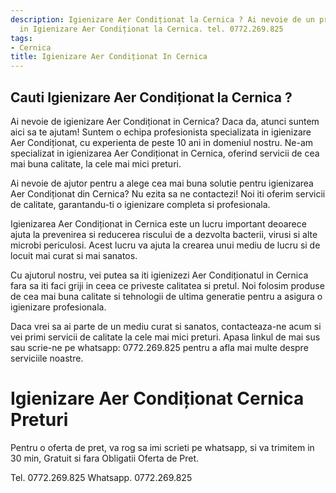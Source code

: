 ```yaml
---
description: Igienizare Aer Condiționat la Cernica ? Ai nevoie de un profesionist
  in Igienizare Aer Condiționat la Cernica. tel. 0772.269.825
tags:
- Cernica
title: Igienizare Aer Condiționat In Cernica
---
```



## Cauti Igienizare Aer Condiționat la Cernica ?

Ai nevoie de igienizare Aer Condiționat in Cernica? Daca da, atunci suntem aici sa te ajutam! Suntem o echipa profesionista specializata in igienizare Aer Condiționat, cu experienta de peste 10 ani in domeniul nostru. Ne-am specializat in igienizarea Aer Condiționat in Cernica, oferind servicii de cea mai buna calitate, la cele mai mici preturi.

Ai nevoie de ajutor pentru a alege cea mai buna solutie pentru igienizarea Aer Condiționat din Cernica? Nu ezita sa ne contactezi! Noi iti oferim servicii de calitate, garantandu-ti o igienizare completa si profesionala. 

Igienizarea Aer Condiționat in Cernica este un lucru important deoarece ajuta la prevenirea si reducerea riscului de a dezvolta bacterii, virusi si alte microbi periculosi. Acest lucru va ajuta la crearea unui mediu de lucru si de locuit mai curat si mai sanatos.

Cu ajutorul nostru, vei putea sa iti igienizezi Aer Condiționatul in Cernica fara sa iti faci griji in ceea ce priveste calitatea si pretul. Noi folosim produse de cea mai buna calitate si tehnologii de ultima generatie pentru a asigura o igienizare profesionala.

Daca vrei sa ai parte de un mediu curat si sanatos, contacteaza-ne acum si vei primi servicii de calitate la cele mai mici preturi. Apasa linkul de mai sus sau scrie-ne pe whatsapp: 0772.269.825 pentru a afla mai multe despre serviciile noastre.

# Igienizare Aer Condiționat Cernica Preturi
Pentru o oferta de pret, va rog sa imi scrieti pe whatsapp, si va trimitem in 30 min, Gratuit si fara Obligatii Oferta de Pret.

Tel. 0772.269.825
Whatsapp. 0772.269.825